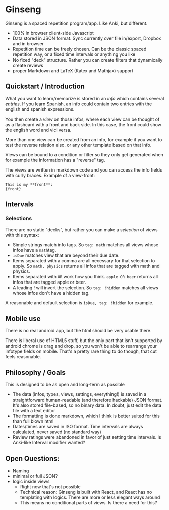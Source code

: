 # Ginseng

Ginseng is a spaced repetition program/app. Like Anki, but different.
- 100% in browser client-side Javascript
- Data stored in JSON format. Sync currently over file in/export, Dropbox and in browser
- Repetition time can be freely chosen. Can be the classic spaced repetition way, or a fixed time intervals or anything you like
- No fixed "deck" structure. Rather you can create filters that dynamically create reviews
- proper Markdown and LaTeX (Katex and Mathjax) support

## Quickstart / Introduction
What you want to learn/memorize is stored in an *info* which contains several *entries*. If you learn Spanish, an info could contain two entries with the english and spanish expressions.

You then create a *view* on those infos, where each view can be thought of as a flashcard with a front and back side. In this case, the front could show the english word and vici versa.

More than one view can be created from an info, for example if you want to test the reverse relation also. or any other template based on that info.

Views can be bound to a condition or filter so they only get generated when for example the information has a "reverse" tag.

The views are written in markdown code and you can access the info fields with curly braces. Example of a view-front:
```
This is my **front**:
{front}
```

## Intervals

### Selections
There are no static "decks", but rather you can make a *selection* of views with this syntax:

- Simple strings match info tags. So `tag: math` matches all views whose infos have a `math`tag.
- `isDue` matches view that are beyond their due date.
- Items separated with a comma are all necessary for that selection to apply. So `math, physics` returns all infos that are tagged with math and physics.
- Items separated with `OR` work how you think. `apple OR beer` returns all infos that are tagged apple or beer.
- A leading ! will invert the selection. So `tag: !hidden` matches all views whose infos don't have a hidden tag.

A reasonable and default selection is `isDue, tag: !hidden` for example.

## Mobile use
There is no real android app, but the html should be very usable there.

There is liberal use of HTML5 stuff, but the only part that isn't supported by android chrome is drag and drop, so you won't be able to rearrange your infotype fields on mobile. That's a pretty rare thing to do though, that cut feels reasonable.

## Philosophy / Goals
This is designed to be as open and long-term as possible
- The data (infos, types, views, settings, everything!) is saved in a straightforward human-readable (and therefore hackable) JSON format. It's also stored file-based, so no binary data. In doubt, just edit the data file with a text editor
- The formatting is done markdown, which I think is better suited for this than full blown html
- Dates/times are saved in ISO format. Time intervals are always calculated, never saved (no standard way)
- Review ratings were abandoned in favor of just setting time intervals. Is Anki-like Interval modifier wanted?

## Open Questions:
- Naming
- minimal or full JSON?
- logic inside views
    - Right now that's not possible
    - Technical reason: Ginseng is built with React, and React has no templating with logics. There are more or less elegant ways around
    - This means no conditional parts of views. Is there a need for this?